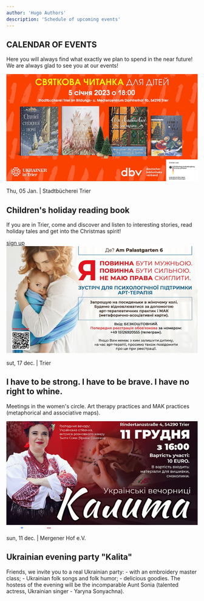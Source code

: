 ```yaml
---
author: 'Hugo Authors'
description: 'Schedule of upcoming events'
---
```


<div class='container m-auto'>
    <h2 class='text-red-600 font-bold 3xl:text-4xl text-2xl px-7 mb-4'>CALENDAR OF EVENTS</h2>
    <p class='px-7 mb-4'>Here you will always find what exactly we plan to spend in the near future!<br>
        We are always glad to see you at our events!</p>
</div>

<div class='container mx-auto my-6 px-7'>
    <div class='grid lg:grid-cols-2 grid-cols-1 border border-red-600 my-6'>
        <div class='overflow-hidden'>
            <img src='/calendarImg/e57edb_bfd4e3b5decc4259911f46f6c376b000_mv2.jpg' class='w-full object-cover  transition-transform transform hover:scale-110'>
        </div>
        <div class='text-justify my-auto p-6 '>
            <p>Thu, 05 Jan. | Stadtbücherei Trier</p>
            <h2 class='3xl:text-4xl text-2xl font-bold my-4 text-left'>Children's holiday reading book</h2>
            <p class='mb-4'>If you are in Trier, come and discover and listen to interesting stories, read holiday tales and get into the Christmas spirit!</p>
            <a href='https://docs.google.com/forms/d/e/1FAIpQLSd91BiSuBVD5w9SgOIotsghWuYbdT7v5GKyxtRgBhLVXxHy7w/viewform?usp=sharing' class='uppercase text-white bg-red-600 px-6 py-2 hover:bg-red-800'>sign up</a>
        </div>
    </div>
    <!-- right-img block -->
    <div class='grid lg:grid-cols-2 grid-cols-1 border border-red-600'>
        <div class='overflow-hidden'>
            <img src='/calendarImg/e57edb_413c5ce542e8423fad5c44330cce596b_mv2.jpg' class='w-full object-cover transition-transform transform hover:scale-110'>
        </div>
        <div class='text-justify my-auto p-6 lg:order-first'>
            <p>sut, 17 dec. | Trier</p>
            <h2 class='3xl:text-4xl text-2xl font-bold my-4 text-left'>I have to be strong. I have to be brave. I have no right to whine.</h2>
            <p class='mb-4'>Meetings in the women's circle. Art therapy practices and MAK practices (metaphorical and associative maps).</p>
            <!-- 
            <a href='https://docs.google.com/forms/d/e/1FAIpQLSd91BiSuBVD5w9SgOIotsghWuYbdT7v5GKyxtRgBhLVXxHy7w/viewform?usp=sharing' class='uppercase text-white bg-red-600 px-6 py-2 hover:bg-red-800'>sign up</a>
            -->
        </div>
    </div>
        <!-- Left-img block -->
    <div class='grid lg:grid-cols-2 grid-cols-1 border border-red-600 mb-6'>
        <div class='overflow-hidden'>
            <img src='/calendarImg/e57edb_d1e4b548b92f484f891319cd0a59236f_mv2.jpg' class='w-full object-cover  transition-transform transform hover:scale-110'>
        </div>
        <div class='text-justify my-auto p-6 '>
            <p>sun, 11 dec. | Mergener Hof e.V.</p>
            <h2 class='3xl:text-4xl text-2xl font-bold my-4 text-left'>Ukrainian evening party "Kalita"</h2>
            <p class='mb-4'>Friends, we invite you to a real Ukrainian party: - with an embroidery master class; - Ukrainian folk songs and folk humor; - delicious goodies. The hostess of the evening will be the incomparable Aunt Sonia (talented actress, Ukrainian singer - Yaryna Sonyachna).</p>
            <!-- if already gone 
            <a href='https://docs.google.com/forms/d/e/1FAIpQLSd91BiSuBVD5w9SgOIotsghWuYbdT7v5GKyxtRgBhLVXxHy7w/viewform?usp=sharing' class='uppercase text-white bg-red-600 px-6 py-2 hover:bg-red-800'>sign up</a>
            -->
        </div>
    </div>
</div>